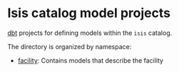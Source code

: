 # Isis catalog model projects

[dbt](https://docs.getdbt.com/) projects for defining models within the `isis` catalog.

The directory is organized by namespace:

- [facility](./facility/): Contains models that describe the facility
